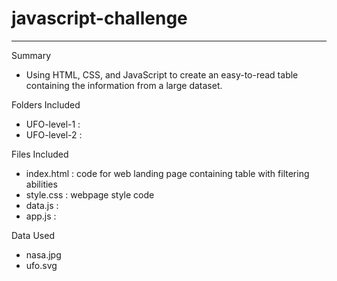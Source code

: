 # javascript-challenge
-----------------------------
Summary
- Using HTML, CSS, and JavaScript to create an easy-to-read table containing the information from a large dataset. 

Folders Included
- UFO-level-1 :
- UFO-level-2 :

Files Included
- index.html : code for web landing page containing table with filtering abilities
- style.css : webpage style code
- data.js :
- app.js :

Data Used
- nasa.jpg
- ufo.svg
